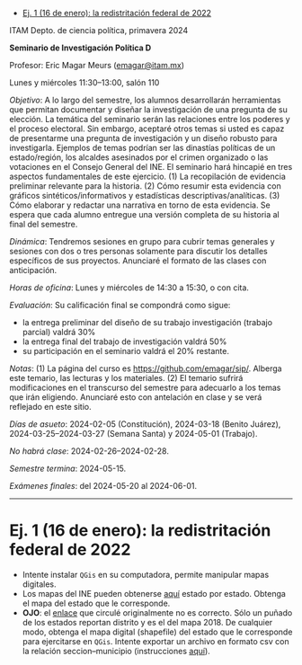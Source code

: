 - [Ej. 1 (16 de enero): la redistritación federal de 2022](#org9c4e734)

<a id="org8cf9f74"></a>

ITAM Depto. de ciencia política, primavera 2024

**Seminario de Investigación Política D**

Profesor: Eric Magar Meurs ([emagar@itam.mx](mailto:emagar@itam.mx))

Lunes y miércoles 11:30&#x2013;13:00, salón 110

*Objetivo*: A lo largo del semestre, los alumnos desarrollarán herramientas que permitan documentar y diseñar la investigación de una pregunta de su elección. La temática del seminario serán las relaciones entre los poderes y el proceso electoral. Sin embargo, aceptaré otros temas si usted es capaz de presentarme una pregunta de investigación y un diseño robusto para investigarla. Ejemplos de temas podrían ser las dinastías políticas de un estado/región, los alcaldes asesinados por el crimen organizado o las votaciones en el Consejo General del INE. El seminario hará hincapié en tres aspectos fundamentales de este ejercicio. (1) La recopilación de evidencia preliminar relevante para la historia. (2) Cómo resumir esta evidencia con gráficos sintéticos/informativos y estadísticas descriptivas/analíticas. (3) Cómo elaborar y redactar una narrativa en torno de esta evidencia. Se espera que cada alumno entregue una versión completa de su historia al final del semestre.

*Dinámica*: Tendremos sesiones en grupo para cubrir temas generales y sesiones con dos o tres personas solamente para discutir los detalles específicos de sus proyectos. Anunciaré el formato de las clases con anticipación.

*Horas de oficina*: Lunes y miércoles de 14:30 a 15:30, o con cita.

*Evaluación*: Su calificación final se compondrá como sigue:

-   la entrega preliminar del diseño de su trabajo investigación (trabajo parcial) valdrá 30%
-   la entrega final del trabajo de investigación valdrá 50%
-   su participación en el seminario valdrá el 20% restante.

*Notas*: (1) La página del curso es <https://github.com/emagar/sip/>. Alberga este temario, las lecturas y los materiales. (2) El temario sufrirá modificaciones en el transcurso del semestre para adecuarlo a los temas que irán eligiendo. Anunciaré esto con antelación en clase y se verá reflejado en este sitio.

*Días de asueto*: 2024-02-05 (Constitución), 2024-03-18 (Benito Juárez), 2024-03-25&#x2013;2024-03-27 (Semana Santa) y 2024-05-01 (Trabajo).

*No habrá clase*: 2024-02-26&#x2013;2024-02-28.

*Semestre termina*: 2024-05-15.

*Exámenes finales*: del 2024-05-20 al 2024-06-01.

---


<a id="org9c4e734"></a>

# Ej. 1 (16 de enero): la redistritación federal de 2022

-   Intente instalar `QGis` en su computadora, permite manipular mapas digitales.
-   Los mapas del INE pueden obtenerse [aquí](https://cartografia.ife.org.mx/sige7/?mapoteca=catalogo&CMDEF) estado por estado. Obtenga el mapa del estado que le corresponde.
-   **OJO**: el [enlace](https://cartografia.ife.org.mx/sige7/?distritacion2021=eceg) que circulé originalmente no es correcto. Sólo un puñado de los estados reportan distrito y es el del mapa 2018. De cualquier modo, obtenga el mapa digital (shapefile) del estado que le corresponde para ejercitarse en `QGis`. Intente exportar un archivo en formato csv con la relación seccion&#x2013;municipio (instrucciones [aquí](https://mapscaping.com/attribute-table-to-excel-in-qgis/)).
